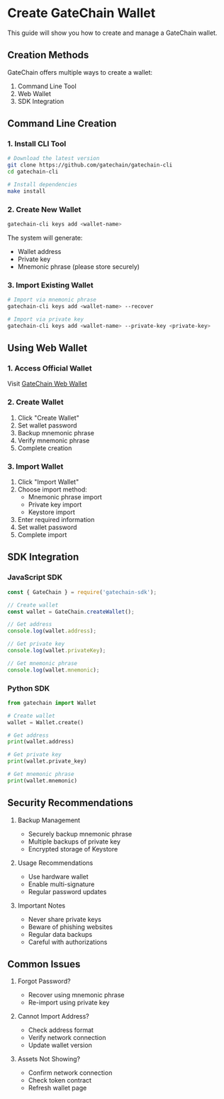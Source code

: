 # Create GateChain Wallet

This guide will show you how to create and manage a GateChain wallet.

## Creation Methods

GateChain offers multiple ways to create a wallet:

1. Command Line Tool
2. Web Wallet
3. SDK Integration

## Command Line Creation

### 1. Install CLI Tool

```bash
# Download the latest version
git clone https://github.com/gatechain/gatechain-cli
cd gatechain-cli

# Install dependencies
make install
```

### 2. Create New Wallet

```bash
gatechain-cli keys add <wallet-name>
```

The system will generate:
- Wallet address
- Private key
- Mnemonic phrase (please store securely)

### 3. Import Existing Wallet

```bash
# Import via mnemonic phrase
gatechain-cli keys add <wallet-name> --recover

# Import via private key
gatechain-cli keys add <wallet-name> --private-key <private-key>
```

## Using Web Wallet

### 1. Access Official Wallet

Visit [GateChain Web Wallet](https://www.gatechain.io/wallet)

### 2. Create Wallet

1. Click "Create Wallet"
2. Set wallet password
3. Backup mnemonic phrase
4. Verify mnemonic phrase
5. Complete creation

### 3. Import Wallet

1. Click "Import Wallet"
2. Choose import method:
   - Mnemonic phrase import
   - Private key import
   - Keystore import
3. Enter required information
4. Set wallet password
5. Complete import

## SDK Integration

### JavaScript SDK

```javascript
const { GateChain } = require('gatechain-sdk');

// Create wallet
const wallet = GateChain.createWallet();

// Get address
console.log(wallet.address);

// Get private key
console.log(wallet.privateKey);

// Get mnemonic phrase
console.log(wallet.mnemonic);
```

### Python SDK

```python
from gatechain import Wallet

# Create wallet
wallet = Wallet.create()

# Get address
print(wallet.address)

# Get private key
print(wallet.private_key)

# Get mnemonic phrase
print(wallet.mnemonic)
```

## Security Recommendations

1. Backup Management
   - Securely backup mnemonic phrase
   - Multiple backups of private key
   - Encrypted storage of Keystore

2. Usage Recommendations
   - Use hardware wallet
   - Enable multi-signature
   - Regular password updates

3. Important Notes
   - Never share private keys
   - Beware of phishing websites
   - Regular data backups
   - Careful with authorizations

## Common Issues

1. Forgot Password?
   - Recover using mnemonic phrase
   - Re-import using private key

2. Cannot Import Address?
   - Check address format
   - Verify network connection
   - Update wallet version

3. Assets Not Showing?
   - Confirm network connection
   - Check token contract
   - Refresh wallet page
